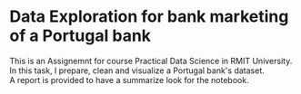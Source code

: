 # Data Exploration for bank marketing of a Portugal bank

This is an Assignemnt for course Practical Data Science in RMIT University. </br>
In this task, I prepare, clean and visualize a Portugal bank's dataset. </br>
A report is provided to have a summarize look for the notebook.</br>

